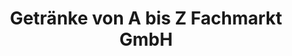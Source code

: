 ---
title: "Getränke von A bis Z Fachmarkt GmbH"
url: /loecknitz/getraenke-von-a-bis-z-fachmarkt-gmbh/
shop: Getränke
---